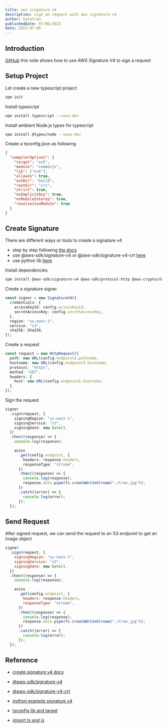 ```yaml
---
title: aws singature v4
description: sign an request with aws signature v4
author: haimtran
publishedDate: 07/06/2023
date: 2023-07-06
---
```


## Introduction

[GitHub](https://github.com/cdk-entest/aws-sigv4-ts-demo/tree/master) this note shows how to use AWS Signature V4 to sign a request

## Setup Project

Let create a new typescript project

```bash
npm init
```

Install typescript

```bash
npm install typescript --save-dev
```

Install ambient Node.js types for typescript

```bash
npm install @types/node --save-dev
```

Create a tsconfig.json as following

```json
{
  "compilerOptions": {
    "target": "es5",
    "module": "commonjs",
    "lib": ["es6"],
    "allowJs": true,
    "outDir": "build",
    "rootDir": "src",
    "strict": true,
    "noImplicitAny": true,
    "esModuleInterop": true,
    "resolveJsonModule": true
  }
}
```

## Create Signature

There are different ways or tools to create a signature v4

- step by step following [the docs](https://docs.aws.amazon.com/IAM/latest/UserGuide/create-signed-request.html)
- use @aws-sdk/signature-v4 or @aws-sdk/signature-v4-crt [here](https://docs.aws.amazon.com/AWSJavaScriptSDK/v3/latest/Package/-aws-sdk-signature-v4/)
- use python lib [here](https://github.com/aws-samples/sigv4a-signing-examples/blob/main/python/sigv4a_sign.py)

Install dependencies

```bash
npm install @aws-sdk/signature-v4 @aws-sdk/protocol-http @aws-crypto/sha256-js axios
```

Create a signature signer

```ts
const signer = new SignatureV4({
  credentials: {
    accessKeyId: config.accessKeyId,
    secretAccessKey: config.secretAccessKey,
  },
  region: "us-east-1",
  service: "s3",
  sha256: Sha256,
});
```

Create a request

```ts
const request = new HttpRequest({
  path: new URL(config.endpoint).pathname,
  hostname: new URL(config.endpoint).hostname,
  protocol: "https",
  method: "GET",
  headers: {
    host: new URL(config.endpoint).hostname,
  },
});
```

Sign the request

```ts
signer
  .sign(request, {
    signingRegion: "us-east-1",
    signingService: "s3",
    signingDate: new Date(),
  })
  .then((response) => {
    console.log(response);

    axios
      .get(config.endpoint, {
        headers: response.headers,
        responseType: "stream",
      })
      .then((response) => {
        console.log(response);
        response.data.pipe(fs.createWriteStream("./tree.jpg"));
      })
      .catch((error) => {
        console.log(error);
      });
  });
```

## Send Request

After signed request, we can send the request to an S3 endpoint to get an image object

```js
signer
  .sign(request, {
    signingRegion: "us-east-1",
    signingService: "s3",
    signingDate: new Date(),
  })
  .then((response) => {
    console.log(response);

    axios
      .get(config.endpoint, {
        headers: response.headers,
        responseType: "stream",
      })
      .then((response) => {
        console.log(response);
        response.data.pipe(fs.createWriteStream("./tree.jpg"));
      })
      .catch((error) => {
        console.log(error);
      });
  });
```

## Reference

- [create signature v4 docs](https://docs.aws.amazon.com/IAM/latest/UserGuide/create-signed-request.html)

- [@aws-sdk/signature-v4](https://docs.aws.amazon.com/AWSJavaScriptSDK/v3/latest/Package/-aws-sdk-signature-v4/)

- [@aws-sdk/signature-v4-crt](https://docs.aws.amazon.com/AWSJavaScriptSDK/v3/latest/Package/-aws-sdk-signature-v4/)

- [python example signature v4](https://github.com/aws-samples/sigv4a-signing-examples)

- [tsconfig lib and target](https://www.claritician.com/typescript-lib-vs-target-what-s-the-difference)

- [import ts and js](https://github.com/microsoft/TypeScript/issues/40878)
